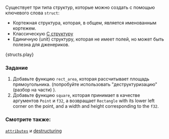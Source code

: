 Существует три типа структур, которые можно создать с помощью ключевого слова `struct`:

* Кортежная структура, которая, в общем, является именованным кортежем.
* Классическую [C структуру][c_struct]
* Единичную (unit) структуру, которая не имеет полей, но может быть полезна для дженериков.

{structs.play}

### Задание

1. Добавьте функцию `rect_area`, которая рассчитывает площадь прямоугольника. 
(попробуйте использовать "деструктуризацию" (разбор на части) ).
2. Добавьте функцию `square`, которая принимает в качестве аргументов `Point` и `f32`, 
а возвращает `Rectangle` with its lower left corner on the point, 
and a width and height corresponding to the `f32`.

### Смотрите также:

[`attributes`][attributes] и [destructuring][destructuring]

[attributes]: ../attribute.html
[c_struct]: http://en.wikipedia.org/wiki/Struct_(C_programming_language)
[destructuring]: ../flow_control/match/destructuring.html
